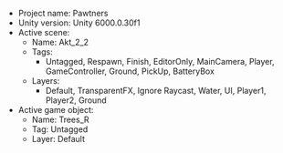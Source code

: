 <!-- UNITY CODE ASSIST INSTRUCTIONS START -->
- Project name: Pawtners
- Unity version: Unity 6000.0.30f1
- Active scene:
  - Name: Akt_2_2
  - Tags:
    - Untagged, Respawn, Finish, EditorOnly, MainCamera, Player, GameController, Ground, PickUp, BatteryBox
  - Layers:
    - Default, TransparentFX, Ignore Raycast, Water, UI, Player1, Player2, Ground
- Active game object:
  - Name: Trees_R
  - Tag: Untagged
  - Layer: Default
<!-- UNITY CODE ASSIST INSTRUCTIONS END -->